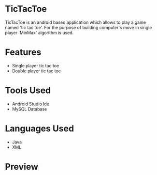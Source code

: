 # TicTacToe

TicTacToe is an android based application which allows to play a game named 'tic tac toe'. For the purpose of building computer's move in single player 'MinMax' algorithm is used.

# Features

- Single player tic tac toe
- Double player tic tac toe

# Tools Used

- Android Studio Ide
- MySQL Database

# Languages Used

- Java 
- XML

# Preview


